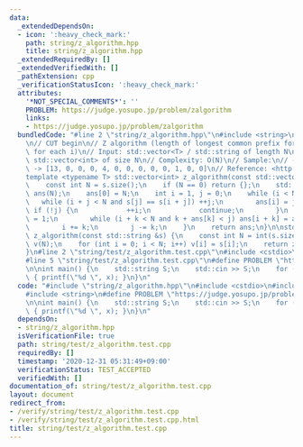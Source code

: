 ```yaml
---
data:
  _extendedDependsOn:
  - icon: ':heavy_check_mark:'
    path: string/z_algorithm.hpp
    title: string/z_algorithm.hpp
  _extendedRequiredBy: []
  _extendedVerifiedWith: []
  _pathExtension: cpp
  _verificationStatusIcon: ':heavy_check_mark:'
  attributes:
    '*NOT_SPECIAL_COMMENTS*': ''
    PROBLEM: https://judge.yosupo.jp/problem/zalgorithm
    links:
    - https://judge.yosupo.jp/problem/zalgorithm
  bundledCode: "#line 2 \"string/z_algorithm.hpp\"\n#include <string>\n#include <vector>\n\
    \n// CUT begin\n// Z algorithm (length of longest common prefix for s[0:N] & s[i:N]\
    \ for each i)\n// Input: std::vector<T> / std::string of length N\n// Output:\
    \ std::vector<int> of size N\n// Complexity: O(N)\n// Sample:\n// - `teletelepathy`\
    \ -> [13, 0, 0, 0, 4, 0, 0, 0, 0, 0, 1, 0, 0]\n// Reference: <http://snuke.hatenablog.com/entry/2014/12/03/214243>\n\
    template <typename T> std::vector<int> z_algorithm(const std::vector<T> &s) {\n\
    \    const int N = s.size();\n    if (N == 0) return {};\n    std::vector<int>\
    \ ans(N);\n    ans[0] = N;\n    int i = 1, j = 0;\n    while (i < N) {\n     \
    \   while (i + j < N and s[j] == s[i + j]) ++j;\n        ans[i] = j;\n       \
    \ if (!j) {\n            ++i;\n            continue;\n        }\n        int k\
    \ = 1;\n        while (i + k < N and k + ans[k] < j) ans[i + k] = ans[k], ++k;\n\
    \        i += k;\n        j -= k;\n    }\n    return ans;\n}\n\nstd::vector<int>\
    \ z_algorithm(const std::string &s) {\n    const int N = int(s.size());\n    std::vector<int>\
    \ v(N);\n    for (int i = 0; i < N; i++) v[i] = s[i];\n    return z_algorithm(v);\n\
    }\n#line 2 \"string/test/z_algorithm.test.cpp\"\n#include <cstdio>\n#include <iostream>\n\
    #line 5 \"string/test/z_algorithm.test.cpp\"\n#define PROBLEM \"https://judge.yosupo.jp/problem/zalgorithm\"\
    \n\nint main() {\n    std::string S;\n    std::cin >> S;\n    for (auto x : z_algorithm(S))\
    \ { printf(\"%d \", x); }\n}\n"
  code: "#include \"string/z_algorithm.hpp\"\n#include <cstdio>\n#include <iostream>\n\
    #include <string>\n#define PROBLEM \"https://judge.yosupo.jp/problem/zalgorithm\"\
    \n\nint main() {\n    std::string S;\n    std::cin >> S;\n    for (auto x : z_algorithm(S))\
    \ { printf(\"%d \", x); }\n}\n"
  dependsOn:
  - string/z_algorithm.hpp
  isVerificationFile: true
  path: string/test/z_algorithm.test.cpp
  requiredBy: []
  timestamp: '2020-12-31 05:31:49+09:00'
  verificationStatus: TEST_ACCEPTED
  verifiedWith: []
documentation_of: string/test/z_algorithm.test.cpp
layout: document
redirect_from:
- /verify/string/test/z_algorithm.test.cpp
- /verify/string/test/z_algorithm.test.cpp.html
title: string/test/z_algorithm.test.cpp
---
```

